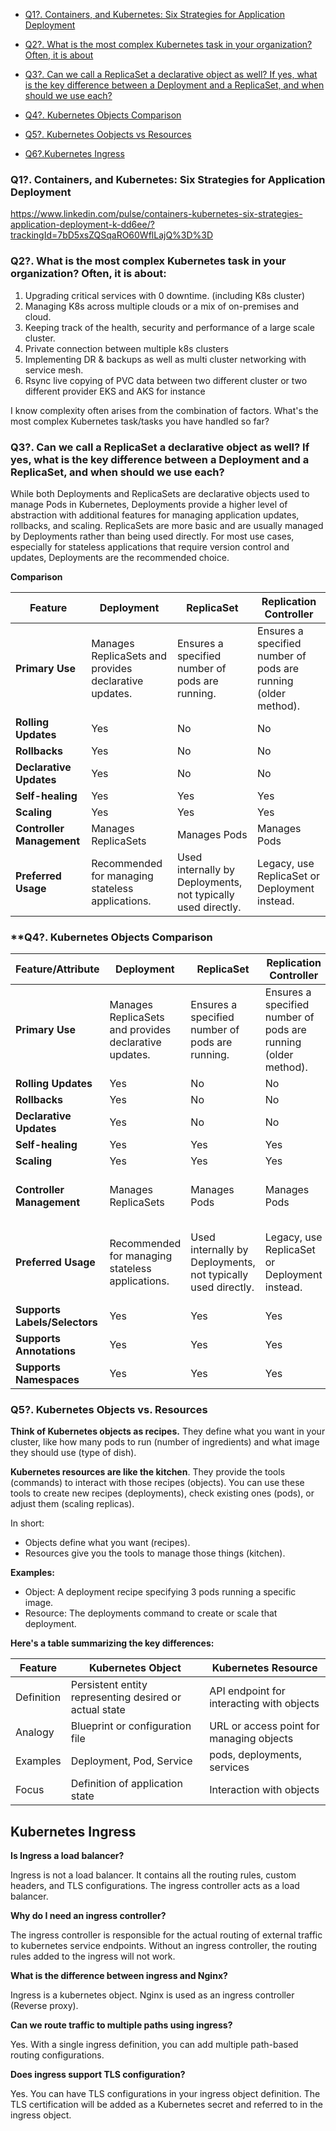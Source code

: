 - [Q1?. Containers, and Kubernetes: Six Strategies for Application Deployment](https://github.com/saifulislam88/kubernetes/blob/main/kb8s-interview-questions.md#q1-containers-and-kubernetes-six-strategies-for-application-deployment)
- [Q2?. What is the most complex Kubernetes task in your organization? Often, it is about](https://github.com/saifulislam88/kubernetes/blob/main/kb8s-interview-questions.md#q2-what-is-the-most-complex-kubernetes-task-in-your-organization-often-it-is-about)
- [Q3?. Can we call a ReplicaSet a declarative object as well? If yes, what is the key difference between a Deployment and a ReplicaSet, and when should we use each?](https://github.com/saifulislam88/kubernetes/blob/main/kb8s-interview-questions.md#q3-can-we-call-a-replicaset-a-declarative-object-as-well-if-yes-what-is-the-key-difference-between-a-deployment-and-a-replicaset-and-when-should-we-use-each)
- [Q4?. Kubernetes Objects Comparison](https://github.com/saifulislam88/kubernetes/blob/main/kb8s-interview-questions.md#q4-kubernetes-objects-comparison)
- [Q5?. Kubernetes Oobjects vs Resources](https://github.com/saifulislam88/kubernetes/blob/main/kb8s-interview-questions.md#q5-kubernetes-objects-vs-resources)

- [Q6?.Kubernetes Ingress](https://github.com/saifulislam88/kubernetes/blob/main/kb8s-interview-questions.md#kubernetes-ingress)






### **Q1?. Containers, and Kubernetes: Six Strategies for Application Deployment**

https://www.linkedin.com/pulse/containers-kubernetes-six-strategies-application-deployment-k-dd6ee/?trackingId=7bD5xsZQSqaRO60WflLajQ%3D%3D

### **Q2?. What is the most complex Kubernetes task in your organization? Often, it is about:**

1. Upgrading critical services with 0 downtime. (including K8s cluster)
2. Managing K8s across multiple clouds or a mix of on-premises and cloud.
3. Keeping track of the health, security and performance of a large scale cluster.
4. Private connection between multiple k8s clusters
5. Implementing DR & backups as well as multi cluster networking with service mesh. 
6. Rsync live copying of PVC data between two different cluster or two different provider EKS and AKS for instance

 I know complexity often arises from the combination of factors. What's the most complex Kubernetes task/tasks you have handled so far?

### **Q3?. Can we call a ReplicaSet a declarative object as well? If yes, what is the key difference between a Deployment and a ReplicaSet, and when should we use each?**

While both Deployments and ReplicaSets are declarative objects used to manage Pods in Kubernetes, Deployments provide a higher level of abstraction with additional features for managing application updates, rollbacks, and scaling. ReplicaSets are more basic and are usually managed by Deployments rather than being used directly. For most use cases, especially for stateless applications that require version control and updates, Deployments are the recommended choice.


**Comparison**

| Feature                | Deployment                                       | ReplicaSet                                       | Replication Controller                                   |
|------------------------|--------------------------------------------------|--------------------------------------------------|---------------------------------------------------------|
| **Primary Use**        | Manages ReplicaSets and provides declarative updates. | Ensures a specified number of pods are running.    | Ensures a specified number of pods are running (older method). |
| **Rolling Updates**    | Yes                                              | No                                               | No                                                      |
| **Rollbacks**          | Yes                                              | No                                               | No                                                      |
| **Declarative Updates**| Yes                                              | No                                               | No                                                      |
| **Self-healing**       | Yes                                              | Yes                                              | Yes                                                     |
| **Scaling**            | Yes                                              | Yes                                              | Yes                                                     |
| **Controller Management** | Manages ReplicaSets                              | Manages Pods                                      | Manages Pods                                             |
| **Preferred Usage**    | Recommended for managing stateless applications. | Used internally by Deployments, not typically used directly. | Legacy, use ReplicaSet or Deployment instead.            |



###  **Q4?. Kubernetes Objects Comparison

| Feature/Attribute          | Deployment                                     | ReplicaSet                                     | Replication Controller                            | Pod                                          | Service                                        | ConfigMap                                      | Secret                                         | PersistentVolume (PV)                          | PersistentVolumeClaim (PVC)                    | Ingress                                       |
|----------------------------|------------------------------------------------|------------------------------------------------|--------------------------------------------------|----------------------------------------------|------------------------------------------------|------------------------------------------------|------------------------------------------------|------------------------------------------------|------------------------------------------------|-----------------------------------------------|
| **Primary Use**            | Manages ReplicaSets and provides declarative updates. | Ensures a specified number of pods are running. | Ensures a specified number of pods are running (older method). | The smallest, most basic deployable object. | Exposes a set of Pods as a network service.     | Stores non-confidential configuration data.   | Stores confidential data (e.g., passwords).   | Abstracts storage for use by Kubernetes.      | Requests storage resources from PVs.          | Manages external access to services.           |
| **Rolling Updates**        | Yes                                            | No                                             | No                                               | No                                           | No                                             | No                                             | No                                             | No                                             | No                                             | No                                            |
| **Rollbacks**              | Yes                                            | No                                             | No                                               | No                                           | No                                             | No                                             | No                                             | No                                             | No                                             | No                                            |
| **Declarative Updates**    | Yes                                            | No                                             | No                                               | No                                           | No                                             | Yes                                            | Yes                                            | Yes                                            | Yes                                            | Yes                                           |
| **Self-healing**           | Yes                                            | Yes                                            | Yes                                              | Yes                                          | No                                             | No                                             | No                                             | No                                             | No                                             | No                                            |
| **Scaling**                | Yes                                            | Yes                                            | Yes                                              | No                                           | No                                             | No                                             | No                                             | No                                             | No                                             | No                                            |
| **Controller Management**  | Manages ReplicaSets                            | Manages Pods                                   | Manages Pods                                     | Runs containers.                            | Routes traffic to Pods.                       | Provides configuration to Pods.               | Provides secrets to Pods.                     | Provides storage resources.                   | Claims storage resources from PVs.            | Routes external traffic to services.          |
| **Preferred Usage**        | Recommended for managing stateless applications. | Used internally by Deployments, not typically used directly. | Legacy, use ReplicaSet or Deployment instead.    | Running single instances of applications.   | Abstracting access to Pods across nodes.      | Managing application configuration.           | Managing sensitive information.               | Provisioning and managing storage.            | Requesting and using storage in Pods.         | Managing HTTP and HTTPS traffic to services.  |
| **Supports Labels/Selectors** | Yes                                         | Yes                                            | Yes                                              | Yes                                          | Yes                                            | Yes                                            | Yes                                            | Yes                                            | Yes                                            | Yes                                           |
| **Supports Annotations**   | Yes                                            | Yes                                            | Yes                                              | Yes                                          | Yes                                            | Yes                                            | Yes                                            | Yes                                            | Yes                                            | Yes                                           |
| **Supports Namespaces**    | Yes                                            | Yes                                            | Yes                                              | Yes                                          | Yes                                            | Yes                                            | Yes                                            | Yes                                            | Yes                                            | Yes                                           |


### Q5?. Kubernetes Objects vs. Resources


**Think of Kubernetes objects as recipes.** They define what you want in your cluster, like how many pods to run (number of ingredients) and what image they should use (type of dish).

**Kubernetes resources are like the kitchen**. They provide the tools (commands) to interact with those recipes (objects). You can use these tools to create new recipes (deployments), check existing ones (pods), or adjust them (scaling replicas).

In short:

- Objects define what you want (recipes).
- Resources give you the tools to manage those things (kitchen).

**Examples:**

- Object: A deployment recipe specifying 3 pods running a specific image.
- Resource: The deployments command to create or scale that deployment.



**Here's a table summarizing the key differences:**
 
 | Feature   | Kubernetes Object      | Kubernetes Resource  |
 |-----------|------------------------|----------------------|
 | Definition| Persistent entity representing desired or actual state | API endpoint for interacting with objects |
 | Analogy   | Blueprint or configuration file | URL or access point for managing objects |
 | Examples  | Deployment, Pod, Service | pods, deployments, services |
 | Focus     | Definition of application state | Interaction with objects |



## Kubernetes Ingress

 **Is Ingress a load balancer?**

Ingress is not a load balancer. It contains all the routing rules, custom headers, and TLS configurations. The ingress controller acts as a load balancer.

**Why do I need an ingress controller?**

The ingress controller is responsible for the actual routing of external traffic to kubernetes service endpoints. Without an ingress controller, the routing rules added to the ingress will not work.

**What is the difference between ingress and Nginx?**

Ingress is a kubernetes object. Nginx is used as an ingress controller (Reverse proxy).

**Can we route traffic to multiple paths using ingress?**

Yes. With a single ingress definition, you can add multiple path-based routing configurations.

**Does ingress support TLS configuration?**

Yes. You can have TLS configurations in your ingress object definition. The TLS certification will be added as a Kubernetes secret and referred to in the ingress object.




